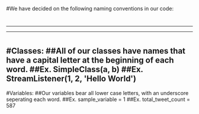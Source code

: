 #We have decided on the following naming conventions in our code:
#
---
---
#
#Classes:
##All of our classes have names that have a capital letter at the beginning of each word.
##Ex. SimpleClass(a, b)
##Ex. StreamListener(1, 2, 'Hello World')
---
#Variables:
##Our variables bear all lower case letters, with an underscore seperating each word.
##Ex. sample_variable = 1
##Ex. total_tweet_count = 587
